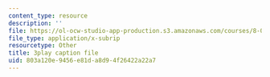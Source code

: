 ```yaml
---
content_type: resource
description: ''
file: https://ol-ocw-studio-app-production.s3.amazonaws.com/courses/8-04-quantum-physics-i-spring-2016/803a120e9456e81da8d94f26422a22a7_EJWG9-etPFw.srt
file_type: application/x-subrip
resourcetype: Other
title: 3play caption file
uid: 803a120e-9456-e81d-a8d9-4f26422a22a7
---
```

